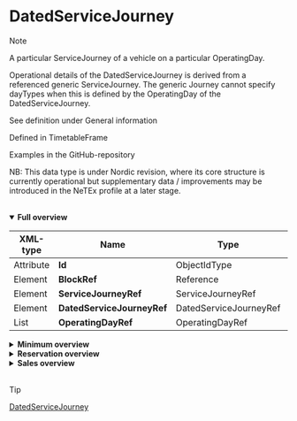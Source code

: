 # DatedServiceJourney
  
>[!NOTE]
>A particular ServiceJourney of a vehicle on a particular OperatingDay.
>
>Operational details of the DatedServiceJourney is derived from a referenced generic ServiceJourney. The generic Journey cannot specify dayTypes when this is defined by the OperatingDay of the DatedServiceJourney.
>
>See definition under General information
>
>Defined in TimetableFrame
>
>Examples in the GitHub-repository
>
>NB:
>This data type is under Nordic revision, where its core structure is currently operational but supplementary data / improvements may be introduced in the NeTEx profile at a later stage.

<br>

<details open>
<summary>
  <b>Full overview</b>
</summary>

| XML-type | Name | Type | Cardinality 
|-|-|-|:-:|
| Attribute |<b><a name="dated-service-journey-id"></a>Id | ObjectIdType |<font color="red"> 1:1|
| Element |<b>BlockRef | Reference |<font color="red"> 0:1| 
| Element |<b>ServiceJourneyRef | ServiceJourneyRef |<font color="red"> 1:1|
| Element |<b>DatedServiceJourneyRef|DatedServiceJourneyRef|<font color="red">0:*|
| List |<b>OperatingDayRef|OperatingDayRef|<font color="red">1:1|

</details>
<details>
<summary>
  <b>Minimum overview</b>
</summary>

| Name | Type | Cardinality | Description |
|-|-|:-:|-|
|<b>ServiceJourneyRef | ServiceJourneyRef |<font color="red"> 1:1| Reference to the generic ServiceJourney from which journey details e.g. JourneyPatternRef and passingTimes is derived |
|<b>OperatingDayRef|OperatingDayRef|<font color="red">1:1||

</details>
<details>
<summary>
  <b>Reservation overview</b>
</summary>
<h1>Test Header</h1>

| Name | Type | Cardinality | Description |
|-|-|:-:|-|
|<b>BlockRef | Reference |<font color="red"> 0:1| |
|<b>ServiceJourneyRef | ServiceJourneyRef |<font color="red"> 1:1| Reference to the generic ServiceJourney from which journey details e.g. JourneyPatternRef and passingTimes is derived |
|<b>OperatingDayRef|OperatingDayRef|<font color="red">1:1||

</details>
<details>
<summary>
  <b>Sales overview</b>
</summary>
<br>
  
| Name | Type | Cardinality | Description |
|-|-|:-:|-|
|<b>ServiceJourneyRef | ServiceJourneyRef |<font color="red"> 1:1| Reference to the generic ServiceJourney from which journey details e.g. JourneyPatternRef and passingTimes is derived |
|<b>OperatingDayRef|OperatingDayRef|<font color="red">1:1||
|<b>replacedJourneys|DatedVehicleJourneyRef|<font color="red">0:*|List of DatedServiceJourneys replaced|

<br>
  Something something sales related
</details>

<br>

>[!TIP]
>[DatedServiceJourney](#dated-service-journey-id)
